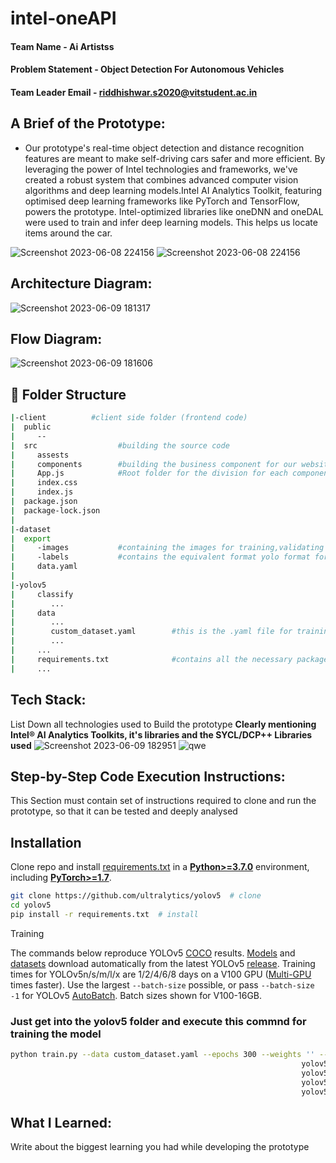 # intel-oneAPI

#### Team Name - Ai Artistss
#### Problem Statement - Object Detection For Autonomous Vehicles
#### Team Leader Email - riddhishwar.s2020@vitstudent.ac.in

## A Brief of the Prototype:
- Our prototype's real-time object detection and distance recognition features are meant to make self-driving cars safer and more efficient. By leveraging the power of Intel technologies and frameworks, we've created a robust system that combines advanced computer vision algorithms and deep learning models.Intel AI Analytics Toolkit, featuring optimised deep learning frameworks like PyTorch and TensorFlow, powers the prototype. Intel-optimized libraries like oneDNN and oneDAL were used to train and infer deep learning models. This helps us locate items around the car.

![Screenshot 2023-06-08 224156](https://github.com/Senthil-Riddhish/Ai-Artistss/assets/82893678/76ffb3f4-7977-4bc2-8e0d-6826b45aff5e)
![Screenshot 2023-06-08 224156](https://github.com/Senthil-Riddhish/Ai-Artistss/assets/82893678/e0a0869a-2830-43f2-89c5-336e32ac5a35)

## Architecture Diagram: 
![Screenshot 2023-06-09 181317](https://github.com/Senthil-Riddhish/Ai-Artistss/assets/82893678/93c796c8-9a13-4a41-ac06-c343c20f3ebf)

## Flow Diagram:
![Screenshot 2023-06-09 181606](https://github.com/Senthil-Riddhish/Ai-Artistss/assets/82893678/8c6dc9d9-6955-4908-b164-c00728b7738f)

## 🍞 Folder Structure
```bash
|-client          #client side folder (frontend code)
|  public
|     --
|  src                  #building the source code
|     assests
|     components        #building the business component for our website
|     App.js            #Root folder for the division for each components
|     index.css
|     index.js
|  package.json
|  package-lock.json
|
|-dataset
|  export
|     -images           #containing the images for training,validating and testing our model
|     -labels           #contains the equivalent format yolo format for each images
|     data.yaml
|
|-yolov5
|     classify
|        ...
|     data
|        ...
|        custom_dataset.yaml        #this is the .yaml file for training our model
|        ...
|     ...
|     requirements.txt              #contains all the necessary packages
|     ...
```


## Tech Stack: 
   List Down all technologies used to Build the prototype **Clearly mentioning Intel® AI Analytics Toolkits, it's libraries and the SYCL/DCP++ Libraries used**
   ![Screenshot 2023-06-09 182951](https://github.com/Senthil-Riddhish/Ai-Artistss/assets/82893678/08f722e9-7637-4a44-877a-b496d5fde92f)
   ![qwe](https://github.com/Senthil-Riddhish/Ai-Artistss/assets/82893678/de88cc7b-d827-4601-909e-dc07e47d3253)
## Step-by-Step Code Execution Instructions:
  This Section must contain set of instructions required to clone and run the prototype, so that it can be tested and deeply analysed
  ## Installation


  Clone repo and install [requirements.txt](https://github.com/Senthil-Riddhish/Ai-Artistss/blob/main/yolov5/requirements.txt) in a
   [**Python>=3.7.0**](https://www.python.org/) environment, including
   [**PyTorch>=1.7**](https://pytorch.org/get-started/locally/).

   ```bash
   git clone https://github.com/ultralytics/yolov5  # clone
   cd yolov5
   pip install -r requirements.txt  # install
   ```
   <summary>Training</summary>

The commands below reproduce YOLOv5 [COCO](https://github.com/ultralytics/yolov5/blob/master/data/scripts/get_coco.sh)
results. [Models](https://github.com/ultralytics/yolov5/tree/master/models)
and [datasets](https://github.com/ultralytics/yolov5/tree/master/data) download automatically from the latest
YOLOv5 [release](https://github.com/ultralytics/yolov5/releases). Training times for YOLOv5n/s/m/l/x are
1/2/4/6/8 days on a V100 GPU ([Multi-GPU](https://docs.ultralytics.com/yolov5/tutorials/multi_gpu_training) times faster). Use the
largest `--batch-size` possible, or pass `--batch-size -1` for
YOLOv5 [AutoBatch](https://github.com/ultralytics/yolov5/pull/5092). Batch sizes shown for V100-16GB.
### Just get into the yolov5 folder and execute this commnd for training the model
```bash
python train.py --data custom_dataset.yaml --epochs 300 --weights '' --cfg yolov5n.yaml  --batch-size 128
                                                                 yolov5s                    64
                                                                 yolov5m                    40
                                                                 yolov5l                    24
                                                                 yolov5x                    16
```
## What I Learned:
   Write about the biggest learning you had while developing the prototype
